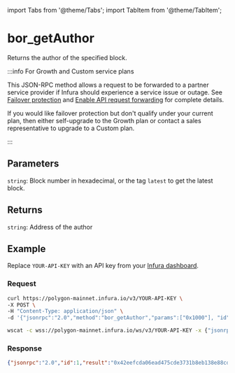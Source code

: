 import Tabs from '@theme/Tabs';
import TabItem from '@theme/TabItem';

# bor_getAuthor

Returns the author of the specified block.

:::info For Growth and Custom service plans

This JSON-RPC method allows a request to be forwarded to a partner service provider if Infura should
experience a service issue or outage. See [Failover protection](../../../concepts/failover-protection.md)
and [Enable API request forwarding](../../../how-to/enable-api-forwarding.md)
for complete details.

If you would like failover protection but don't qualify under your current plan, then either
self-upgrade to the Growth plan or contact a sales representative to upgrade to a Custom plan.

:::

## Parameters

`string`: Block number in hexadecimal, or the tag `latest` to get the latest block.

## Returns

`string`: Address of the author

## Example

Replace `YOUR-API-KEY` with an API key from your [Infura dashboard](https://infura.io/dashboard).

### Request

<Tabs>
  <TabItem value="cURL">

  ```bash
  curl https://polygon-mainnet.infura.io/v3/YOUR-API-KEY \
-X POST \
-H "Content-Type: application/json" \
-d '{"jsonrpc":"2.0","method":"bor_getAuthor","params":["0x1000"], "id":1}'
  ```

  </TabItem>
  <TabItem value="WSS">

  ```bash
  wscat -c wss://polygon-mainnet.infura.io/ws/v3/YOUR-API-KEY -x {"jsonrpc":"2.0","method":"bor_getAuthor","params":["0x1000"], "id":1}'
  ```

  </TabItem>
</Tabs>

### Response

```json
{"jsonrpc":"2.0","id":1,"result":"0x42eefcda06ead475cde3731b8eb138e88cd0bac3"}
```

